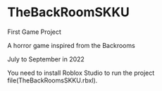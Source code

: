 # TheBackRoomSKKU

First Game Project

A horror game inspired from the Backrooms

July to September in 2022

You need to install Roblox Studio to run the project file(TheBackRoomsSKKU.rbxl).

